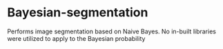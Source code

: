 # Bayesian-segmentation

Performs image segmentation based on Naive Bayes. No in-built libraries were utilized to apply to the Bayesian probability
